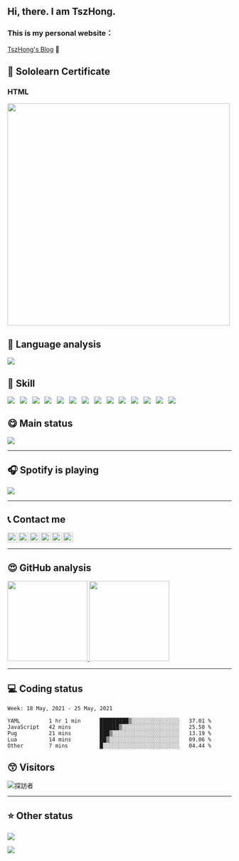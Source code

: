 ﻿##  Hi, there. I am TszHong.

### This is my personal website：

[TszHong's Blog](https://tszhong.top) 👋

## :bookmark_tabs: Sololearn Certificate

### HTML

<img width="500px" src="https://www.sololearn.com/Certificate/1014-21156223/jpg">

## :100: Language analysis

![](https://wakatime.com/share/@TszHong/af4b2a1b-8bc7-4078-becd-e336955b9d0b.png)

## :baby: Skill

![](https://img.shields.io/badge/-HTML-red)
&nbsp;
![](https://img.shields.io/badge/-CSS-blue)
&nbsp;
![](https://img.shields.io/badge/-Javascript-yellow)
&nbsp;
![](https://img.shields.io/badge/-Python-red)
&nbsp;
![](https://img.shields.io/badge/-PHP-blue)
&nbsp;
![](https://img.shields.io/badge/-C-yellow)
&nbsp;
![](https://img.shields.io/badge/-YAML-red)
&nbsp;
![](https://img.shields.io/badge/-Stylus-blue)
&nbsp;
![](https://img.shields.io/badge/-PUG-yellow)
&nbsp;
![](https://img.shields.io/badge/-Markdown-red)
&nbsp;
![](https://img.shields.io/badge/-JSON-blue)
&nbsp;
![](https://img.shields.io/badge/-Git-yellow)
&nbsp;
![](https://img.shields.io/badge/-SCSS-red)
&nbsp;
![](https://img.shields.io/badge/-EJS-blue)

## :yum: Main status

![](https://metrics.lecoq.io/tszhong0411)

---

## 🎧 Spotify is playing

![](https://now-playing-codestackr.vercel.app/api/spotify-playing)

---

## :telephone_receiver: Contact me

<a href="https://www.youtube.com/channel/UC2hMWOaOlk9vrkvFVaGmn0Q" target="_blank"><img align="left" alt="TszHonglai | YouTube" width="22px" src="https://cdn.jsdelivr.net/gh/tszhong0411/image/youtube.svg"></a>

<a href="https://twitter.com/TszhongLai0411" target="_blank"><img align="left" alt="TszHonglai | Twitter" width="22px" src="https://cdn.jsdelivr.net/gh/tszhong0411/image/twitter.svg"></a>

<a href="https://www.linkedin.com/in/tsz-hong-lai-b4976618b/" target="_blank"><img align="left" alt="TszHonglai | LinkedIn" width="22px" src="https://cdn.jsdelivr.net/gh/tszhong0411/image/linkedin.svg"></a>

<a href="https://www.instagram.com/tszhong0411/" target="_blank"><img align="left" alt="TszHonglai | Instagram" width="22px" src="https://cdn.jsdelivr.net/gh/tszhong0411/image/instagram.svg"></a>

<a href="https://www.facebook.com/tszhonglai.0411" target="_blank"><img align="left" alt="TszHonglai | Instagram" width="22px" src="https://cdn.jsdelivr.net/gh/tszhong0411/image/facebook.svg"></a>

<a href="https://tszhong0411.vercel.app" target="_blank"><img alt="TszHonglai | website" width="22px" src="https://cdn.jsdelivr.net/gh/tszhong0411/image/website.svg"></a>

---

## :heart_eyes: GitHub analysis

<a href="https://github.com/tszhong0411">
  <img height="180em" src="https://github-readme-stats.vercel.app/api?username=TszHong0411&bg_color=30,e96443,904e95&title_color=fff&text_color=fff"/>
  <img height="180em" src="https://github-readme-stats.vercel.app/api/top-langs/?username=TszHong0411&layout=compact"/>
</a>

---

## :computer: Coding status

<!--START_SECTION:waka-->
```text
Week: 18 May, 2021 - 25 May, 2021

YAML         1 hr 1 min      █████████▒░░░░░░░░░░░░░░░   37.01 % 
JavaScript   42 mins         ██████▒░░░░░░░░░░░░░░░░░░   25.50 % 
Pug          21 mins         ███▒░░░░░░░░░░░░░░░░░░░░░   13.19 % 
Lua          14 mins         ██▒░░░░░░░░░░░░░░░░░░░░░░   09.06 % 
Other        7 mins          █░░░░░░░░░░░░░░░░░░░░░░░░   04.44 % 
```
<!--END_SECTION:waka-->

## :kissing_smiling_eyes: Visitors

<img alt="探訪者" src="https://visitor-badge.glitch.me/badge?page_id=tszhong0411.tszhong0411">

---

## :star: Other status

![](https://github-profile-trophy.vercel.app/?username=tszhong0411)


![](https://cdn.jsdelivr.net/gh/tszhong0411/image/smile.png)
